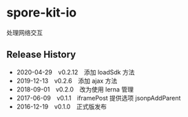 # spore-kit-io

处理网络交互

## Release History

* 2020-04-29 v0.2.12 添加 loadSdk 方法
* 2019-12-13 v0.2.6 添加 ajax 方法
* 2018-09-01 v0.2.0 改为使用 lerna 管理
* 2017-06-09 v0.1.1 iframePost 提供选项 jsonpAddParent
* 2016-12-19 v0.1.0 正式版发布
